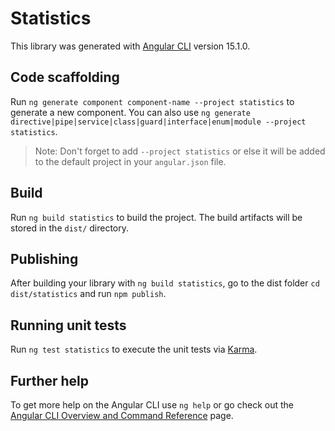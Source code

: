 # Statistics

This library was generated with [Angular CLI](https://github.com/angular/angular-cli) version 15.1.0.

## Code scaffolding

Run `ng generate component component-name --project statistics` to generate a new component. You can also use `ng generate directive|pipe|service|class|guard|interface|enum|module --project statistics`.
> Note: Don't forget to add `--project statistics` or else it will be added to the default project in your `angular.json` file. 

## Build

Run `ng build statistics` to build the project. The build artifacts will be stored in the `dist/` directory.

## Publishing

After building your library with `ng build statistics`, go to the dist folder `cd dist/statistics` and run `npm publish`.

## Running unit tests

Run `ng test statistics` to execute the unit tests via [Karma](https://karma-runner.github.io).

## Further help

To get more help on the Angular CLI use `ng help` or go check out the [Angular CLI Overview and Command Reference](https://angular.io/cli) page.
